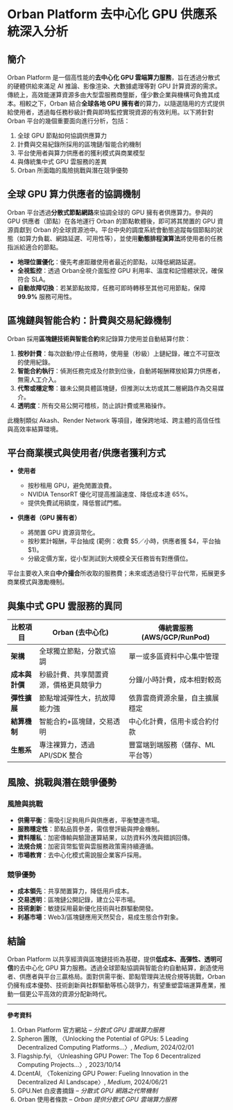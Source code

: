 # Orban Platform 去中心化 GPU 供應系統深入分析

## 簡介
Orban Platform 是一個高性能的**去中心化 GPU 雲端算力服務**，旨在透過分散式的硬體供給來滿足 AI 推論、影像渲染、大數據處理等對 GPU 計算資源的需求。傳統上，高效能運算資源多由大型雲服務商壟斷，僅少數企業與機構可負擔其成本。相較之下，Orban 結合**全球各地 GPU 擁有者**的算力，以隨選隨用的方式提供給使用者，透過每任務秒級計費與即時監控實現資源的有效利用。以下將針對 Orban 平台的幾個重要面向進行分析，包括：

1. 全球 GPU 節點如何協調供應算力
2. 計費與交易紀錄所採用的區塊鏈/智能合約機制
3. 平台使用者與算力供應者的獲利模式與商業模型
4. 與傳統集中式 GPU 雲服務的差異
5. Orban 所面臨的風險挑戰與潛在競爭優勢

## 全球 GPU 算力供應者的協調機制
Orban 平台透過**分散式節點網路**來協調全球的 GPU 擁有者供應算力。參與的 GPU 供應者（節點）在各地運行 Orban 的節點軟體後，即可將其閒置的 GPU 資源貢獻到 Orban 的全球資源池中。平台中央的調度系統會動態追蹤每個節點的狀態（如算力負載、網路延遲、可用性等），並使用**動態排程演算法**將使用者的任務指派給適合的節點。

- **地理位置優化**：優先考慮距離使用者最近的節點，以降低網路延遲。
- **全視監控**：透過 Orban全視介面監控 GPU 利用率、溫度和記憶體狀況，確保符合 SLA。
- **自動故障切換**：若某節點故障，任務可即時轉移至其他可用節點，保障 **99.9%** 服務可用性。

## 區塊鏈與智能合約：計費與交易紀錄機制
Orban 採用**區塊鏈技術與智能合約**來記錄算力使用並自動結算付款：

1. **按秒計費**：每次啟動/停止任務時，使用量（秒級）上鏈紀錄，確立不可竄改的使用紀錄。
2. **智能合約執行**：偵測任務完成及付款到位後，自動將報酬釋放給算力供應者，無需人工介入。
3. **代幣或穩定幣**：雖未公開具體區塊鏈，但推測以太坊或其二層網路作為交易媒介。
4. **透明度**：所有交易公開可稽核，防止誤計費或黑箱操作。

此機制類似 Akash、Render Network 等項目，確保跨地域、跨主體的高信任性與高效率結算環境。

## 平台商業模式與使用者/供應者獲利方式

- **使用者**
  - 按秒租用 GPU，避免閒置浪費。
  - NVIDIA TensorRT 優化可提高推論速度、降低成本達 65%。
  - 提供免費試用額度，降低嘗試門檻。

- **供應者（GPU 擁有者）**
  - 將閒置 GPU 資源貨幣化。
  - 按秒累計報酬，平台抽成 (範例：收費 \$5／小時，供應者獲 \$4，平台抽 \$1)。
  - 分級定價方案，從小型測試到大規模全天任務皆有對應價位。

平台主要收入來自**中介撮合**所收取的服務費；未來或透過發行平台代幣，拓展更多商業模式與激勵機制。

## 與集中式 GPU 雲服務的異同

| 比較項目       | Orban (去中心化)                       | 傳統雲服務 (AWS/GCP/RunPod)        |
| -------------- | ------------------------------------- | ---------------------------------- |
| **架構**       | 全球獨立節點，分散式協調              | 單一或多區資料中心集中管理         |
| **成本與計價** | 秒級計費、共享閒置資源，價格更具競爭力 | 分鐘/小時計費，成本相對較高        |
| **彈性擴展**   | 節點增減彈性大，抗故障能力強          | 依靠雲商資源余量，自主擴展穩定     |
| **結算機制**   | 智能合約+區塊鏈，交易透明             | 中心化計費，信用卡或合約付款      |
| **生態系**     | 專注裸算力，透過 API/SDK 整合         | 豐富端到端服務（儲存、ML 平台等） |

## 風險、挑戰與潛在競爭優勢

### 風險與挑戰
- **供需平衡**：需吸引足夠用戶與供應者，平衡雙邊市場。
- **服務穩定性**：節點品質參差，需信譽評級與押金機制。
- **資料隱私**：加密傳輸與驗證運算結果，以防資料外洩與錯誤回傳。
- **法規合規**：加密貨幣監管與雲服務政策需持續遵循。
- **市場教育**：去中心化模式需說服企業客戶採用。

### 競爭優勢
- **成本領先**：共享閒置算力，降低用戶成本。
- **交易透明**：區塊鏈公開記錄，建立公平市場。
- **技術創新**：敏捷採用最新優化技術與社群驅動開發。
- **利基市場**：Web3/區塊鏈應用天然契合，易成生態合作對象。

## 結論
Orban Platform 以共享經濟與區塊鏈技術為基礎，提供**低成本、高彈性、透明可信**的去中心化 GPU 算力服務。透過全球節點協調與智能合約自動結算，創造使用者、供應者與平台三贏格局。面對供需平衡、節點管理與法規合規等挑戰，Orban 仍擁有成本優勢、技術創新與社群驅動等核心競爭力，有望重塑雲端運算產業，推動一個更公平高效的資源分配新時代。

---

**參考資料**

1. Orban Platform 官方網站 – *分散式 GPU 雲端算力服務*
2. Spheron 團隊, 〈Unlocking the Potential of GPUs: 5 Leading Decentralized Computing Platforms...〉, *Medium*, 2024/02/01
3. Flagship.fyi, 〈Unleashing GPU Power: The Top 6 Decentralized Computing Projects...〉, 2023/10/14
4. DcentAI, 〈Tokenizing GPU Power: Fueling Innovation in the Decentralized AI Landscape〉, *Medium*, 2024/06/21
5. GPU.Net 白皮書摘錄 – *分散式 GPU 網路之代幣機制*
6. Orban 使用者條款 – *Orban 提供分散式 GPU 雲端算力服務*
